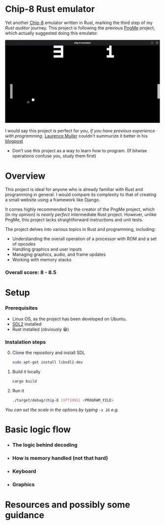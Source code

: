 # Chip-8 Rust emulator

Yet another [Chip-8](https://en.m.wikipedia.org/wiki/CHIP-8) emulator written in Rust, marking the third step of my _Rust auditor_ journey. This project is following the previous [PngMe](https://github.com/Emskiq/pngme/tree/main) project, which actually suggested doing this emulator.

![](tetris-game.gif)

I would say this project is perfect for you, *if you have previous experience with programming*. [Laurence Muller](https://multigesture.net/about/) couldn't summurize it better in his [blogpost](https://multigesture.net/articles/how-to-write-an-emulator-chip-8-interpreter/)<br>
- Don’t use this project as a way to learn how to program. (If bitwise operations confuse you, study them first)


# Overview
This project is ideal for anyone who is already familiar with Rust and programming in general. I would compare its complexity to that of creating a small website using a framework like Django.

It comes highly recommended by the creator of the PngMe project, which (in my opinion) is _nearly perfect_ intermediate Rust project. However, unlike PngMe, this project lacks straightforward instructions and unit tests.

The project delves into various topics in Rust and programming, including:
- Understanding the overall operation of a processor with ROM and a set of opcodes
- Handling graphics and user inputs
- Managing graphics, audio, and frame updates
- Working with memory stacks

### Overall score: 8 - 8.5

# Setup
### Prerequisites
- Linux OS, as the project has been developed on Ubuntu.
- [SDL2](https://en.wikipedia.org/wiki/Simple_DirectMedia_Layer) installed
- Rust installed (obviously 😁)

### Instalation steps
0. Clone the repository and install SDL
   
    ```bash
    sudo apt-get install libsdl2-dev
    ```

1. Build it locally

    ```bash
    cargo build
    ```
2. Run it
    ```bash
   ./target/debug/chip-8 [OPTIONS] <PROGRAM_FILE>
    ```

_You can set the scale in the options by typing `-s 16` e.g._

# Basic logic flow

- ### The logic behind decoding

- ### How is memory handled (not that hard)

- ### Keyboard

- ### Graphics


# Resources and possibly some guidance 


